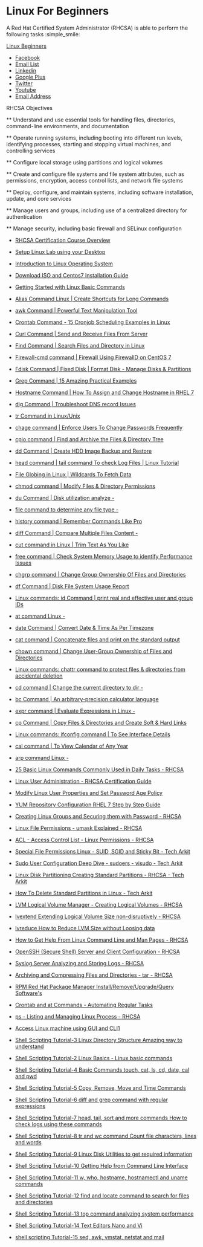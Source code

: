 # Linux For Beginners

A Red Hat Certified System Administrator (RHCSA) is able to perform the following tasks  :simple_smile:

[Linux Beginners](https://github.com/techtutorials/Linux-For-Beginners)

* [Facebook](https://www.facebook.com/Linuxarkit/)
* [Email List](https://feedburner.google.com/fb/a/mailverify?uri=arkit)
* [Linkedin](https://in.linkedin.com/in/ravi-kumar-94530121)
* [Google Plus](https://plus.google.com/u/0/+RedhatEnterpriseLinuxStepbyStepGuide/posts)
* [Twitter](https://twitter.com/aravikumar48)
* [Youtube](https://www.youtube.com/Techarkit?sub_confirmation=1)
* [Email Address](aravikumar48@gmail.com)

RHCSA Objectives

** Understand and use essential tools for handling files, directories, command-line environments, and documentation

** Operate running systems, including booting into different run levels, identifying processes, starting and stopping virtual machines, and controlling services

** Configure local storage using partitions and logical volumes

** Create and configure file systems and file system attributes, such as permissions, encryption, access control lists, and network file systems

** Deploy, configure, and maintain systems, including software installation, update, and core services

** Manage users and groups, including use of a centralized directory for authentication

** Manage security, including basic firewall and SELinux configuration

- [RHCSA Certification Course Overview](https://www.youtube.com/watch?v=BskRmjvWG5Y)
- [Setup Linux Lab using your Desktop](https://www.youtube.com/watch?v=2DKrI3CWfbE)
- [Introduction to Linux Operating System](https://www.youtube.com/watch?v=Wv5VHr4esvs)
- [Download ISO and Centos7 Installation Guide](https://www.youtube.com/watch?v=I25FJk7Vzjc)
- [Getting Started with Linux Basic Commands](https://www.youtube.com/watch?v=34E_QacTwww)

- [Alias Command Linux | Create Shortcuts for Long Commands](https://www.youtube.com/watch?v=4HS7w3aQoaE)
- [awk Command | Powerful Text Manipulation Tool](https://www.youtube.com/watch?v=7qaBKueySg0)
- [Crontab Command - 15 Cronjob Scheduling Examples in Linux](https://www.youtube.com/watch?v=6dJlp133iYg)
- [Curl Command | Send and Receive Files From Server](https://www.youtube.com/watch?v=tjQ9beFSBmA)
- [Find Command | Search Files and Directory in Linux](https://www.youtube.com/watch?v=OmPoEDJxcmA)
- [Firewall-cmd command | Firewall Using FirewallD on CentOS 7](https://www.youtube.com/watch?v=fKFYDVWFndc)
- [Fdisk Command | Fixed Disk | Format Disk - Manage Disks & Partitions](https://www.youtube.com/watch?v=I2KsQ0rpuXE)
- [Grep Command | 15 Amazing Practical Examples](https://www.youtube.com/watch?v=kHd-HMe0OOE)
- [Hostname Command | How To Assign and Change Hostname in RHEL 7](https://www.youtube.com/watch?v=AcaETZeHM9o)
- [dig Command | Troubleshoot DNS record Issues](https://www.youtube.com/watch?v=753xPLKWklA)
- [tr Command in Linux/Unix](https://www.youtube.com/watch?v=4rfXktIV6cE)
- [chage command | Enforce Users To Change  Passwords Frequently](https://www.youtube.com/watch?v=zENZ3sPaLhI)
- [cpio command | Find and Archive the Files &amp; Directory Tree](https://www.youtube.com/watch?v=ItHisMxfv-E)
- [dd Command | Create HDD Image Backup and Restore](https://www.youtube.com/watch?v=0zcb6Ecpacw)
- [head command | tail command To check Log Files | Linux Tutorial](https://www.youtube.com/watch?v=raI1yrYwGfY)
- [File Globing in Linux | Wildcards To Fetch Data](https://www.youtube.com/watch?v=r_f8yF_epxQ)
- [chmod command | Modify Files &amp; Directory Permissions](https://www.youtube.com/watch?v=0qJW0225ASI)
- [du Command | Disk utilization analyze - ](https://www.youtube.com/watch?v=YDoto35PmUI)
- [file command to determine any file type - ](https://www.youtube.com/watch?v=RD4DahuBN2k)
- [history command | Remember Commands Like Pro](https://www.youtube.com/watch?v=uFvF17UnYZg)
- [diff Command | Compare Multiple Files Content - ](https://www.youtube.com/watch?v=Zc50h2wGUp4)
- [cut command in Linux | Trim Text As You Like](https://www.youtube.com/watch?v=Dn9t50Y2o0s)
- [free command | Check System Memory Usage to identify Performance Issues](https://www.youtube.com/watch?v=MYvr_uy6L9w)
- [chgrp command | Change Group Ownership Of Files and Directories](https://www.youtube.com/watch?v=WUrxbMSDV8Y)
- [df Command | Disk File System Usage Report](https://www.youtube.com/watch?v=O8ElkiAGsfM)
- [Linux commands: id Command | print real and effective user and group IDs](https://www.youtube.com/watch?v=4j6ufjitfZM)
- [at command Linux - ](https://www.youtube.com/watch?v=IzF0MBAGad0)
- [date Command | Convert Date &amp; Time As Per Timezone](https://www.youtube.com/watch?v=FKBNZYr8Ryw)
- [cat command |  Concatenate files and print on the standard output](https://www.youtube.com/watch?v=3V_gxZnZk80)
- [chown command | Change User-Group Ownership of Files and Directories](https://www.youtube.com/watch?v=07bKJcc47nw)
- [Linux commands:  chattr command to protect files &amp; directories from accidental deletion](https://www.youtube.com/watch?v=A2lrUpCcbHE)
- [cd command | Change the current directory to dir - ](https://www.youtube.com/watch?v=FPrtytWSBLE)
- [bc Command | An arbitrary-precision calculator language](https://www.youtube.com/watch?v=EJKtGl-6kHY)
- [expr command | Evaluate Expressions in Linux - ](https://www.youtube.com/watch?v=6LbMLSBoLGY)
- [cp Command | Copy Files &amp; Directories and Create Soft &amp; Hard Links](https://www.youtube.com/watch?v=StxMta9_q70)
- [Linux commands:  ifconfig command | To See Interface Details](https://www.youtube.com/watch?v=pGnsiAxsTug)
- [cal command | To View Calendar of Any Year](https://www.youtube.com/watch?v=xSN5tYuLiRM)
- [arp command Linux - ](https://www.youtube.com/watch?v=VG-MMju9RhQ)

- [25 Basic Linux Commands Commonly Used in Daily Tasks - RHCSA](https://www.youtube.com/watch?v=-I7WeOHj6LA)
- [Linux User Administration - RHCSA Certification Guide](https://www.youtube.com/watch?v=KejTjofmdM4)
- [Modify Linux User Properties and Set Password Age Policy](https://www.youtube.com/watch?v=8EzhyyutaN8)
- [YUM Repository Configuration RHEL 7 Step by Step Guide](https://www.youtube.com/watch?v=VXSKr4GKOgY)
- [Creating Linux Groups and Securing them with Password - RHCSA](https://www.youtube.com/watch?v=D1ZFQgTsz3U)
- [Linux File Permissions - umask Explained - RHCSA](https://www.youtube.com/watch?v=r-a1fcHHRQ8)
- [ACL - Access Control List - Linux Permissions - RHCSA](https://www.youtube.com/watch?v=0KbP-yHSvVI)
- [Special File Permissions Linux - SUID, SGID and Sticky Bit - Tech Arkit](https://www.youtube.com/watch?v=uFud2eZnXSM)
- [Sudo User Configuration Deep Dive - sudoers - visudo - Tech Arkit](https://www.youtube.com/watch?v=TygHDr_yHyw)
- [Linux Disk Partitioning Creating Standard Partitions - RHCSA - Tech Arkit](https://www.youtube.com/watch?v=yc9Gz5xLSSk)
- [How To Delete Standard Partitions in Linux - Tech Arkit](https://www.youtube.com/watch?v=LhecpXO7nug)
- [LVM  Logical Volume Manager - Creating Logical Volumes - RHCSA](https://www.youtube.com/watch?v=3mgm2Q4DIdg)
- [lvextend Extending Logical Volume Size non-disruptively - RHCSA](https://www.youtube.com/watch?v=5e5h6xYctL0)
- [lvreduce How to Reduce LVM Size without Loosing data](https://www.youtube.com/watch?v=qj34vtpyfVg)
- [How to Get Help From Linux Command Line and Man Pages - RHCSA](https://www.youtube.com/watch?v=EyILeB9Drso)
- [OpenSSH (Secure Shell) Server and Client Configuration - RHCSA](https://www.youtube.com/watch?v=4SdszyDodcU)
- [Syslog Server Analyzing and Storing Logs - RHCSA](https://www.youtube.com/watch?v=KHUG3gFl0fM)
- [Archiving and Compressing Files and Directories - tar - RHCSA](https://www.youtube.com/watch?v=XkEsIjSAwws)
- [RPM   Red Hat Package Manager  Install/Remove/Upgrade/Query Software&#39;s](https://www.youtube.com/watch?v=7h5M48FvkZA)
- [Crontab and at  Commands - Automating Regular Tasks](https://www.youtube.com/watch?v=9CZ7rHtVQr0)
- [ps - Listing and Managing Linux Process - RHCSA](https://www.youtube.com/watch?v=ni2nTgDvyxE)
- [Access Linux machine using GUI and CLI1](https://www.youtube.com/watch?v=cwz1AgVQ41k)

- [Shell Scripting Tutorial-3 Linux Directory Structure Amazing way to understand](https://www.youtube.com/watch?v=rVxpe1_lNFE)
- [Shell Scripting Tutorial-2 Linux Basics - Linux basic commands](https://www.youtube.com/watch?v=IFvMor-0eFM)
- [Shell Scripting Tutorial-4 Basic Commands touch, cat, ls, cd, date, cal and pwd](https://www.youtube.com/watch?v=yYC8aaQ3eZA)
- [Shell Scripting Tutorial-5 Copy, Remove, Move and Time Commands](https://www.youtube.com/watch?v=G7XFreQkDB8)
- [Shell Scripting Tutorial-6 diff and grep command with regular expressions](https://www.youtube.com/watch?v=RwcQ6JzTsmA)
- [Shell Scripting Tutorial-7 head, tail, sort and more commands How to check logs using these commands](https://www.youtube.com/watch?v=OgV3qrPQulU)
- [Shell Scripting Tutorial-8 tr and wc command Count file characters, lines and words](https://www.youtube.com/watch?v=d40a5zFa8yI)
- [Shell Scripting Tutorial-9 Linux Disk Utilities to get required information](https://www.youtube.com/watch?v=vx1WZepOmKg)
- [Shell Scripting Tutorial-10 Getting Help from Command Line Interface](https://www.youtube.com/watch?v=GcYu-0IIJas)
- [Shell Scripting Tutorial-11 w, who, hostname, hostnamectl and uname commands](https://www.youtube.com/watch?v=7shAr5lp_Wc)
- [Shell Scripting Tutorial-12 find and locate command to search for files and directories](https://www.youtube.com/watch?v=Rd6e-OrsHpo)
- [Shell Scripting Tutorial-13 top command analyzing system performance](https://www.youtube.com/watch?v=UQ7rr4_47YY)
- [Shell Scripting Tutorial-14 Text Editors Nano and Vi](https://www.youtube.com/watch?v=K3SUrcJ740Y)
- [shell scripting Tutorial-15 sed, awk, vmstat, netstat and mail](https://www.youtube.com/watch?v=4hJorSKg9E0)
